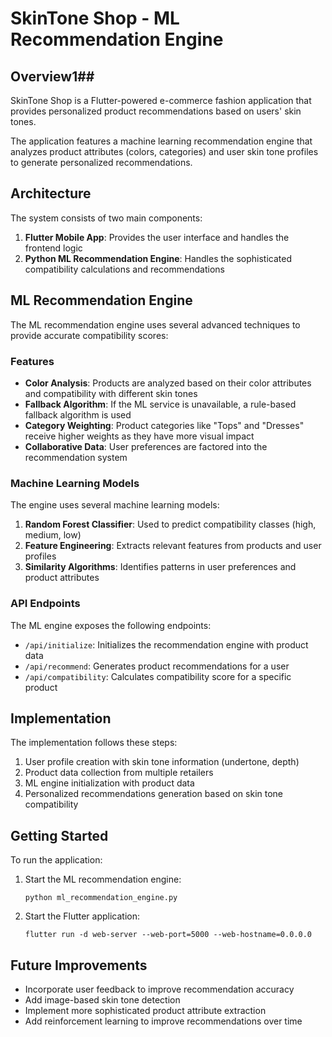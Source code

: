 # SkinTone Shop - ML Recommendation Engine

## Overview1##

SkinTone Shop is a Flutter-powered e-commerce fashion application that provides personalized product recommendations based on users' skin tones. 

The application features a machine learning recommendation engine that analyzes product attributes (colors, categories) and user skin tone profiles to generate personalized recommendations.

## Architecture

The system consists of two main components:

1. **Flutter Mobile App**: Provides the user interface and handles the frontend logic
2. **Python ML Recommendation Engine**: Handles the sophisticated compatibility calculations and recommendations

## ML Recommendation Engine

The ML recommendation engine uses several advanced techniques to provide accurate compatibility scores:

### Features

- **Color Analysis**: Products are analyzed based on their color attributes and compatibility with different skin tones
- **Fallback Algorithm**: If the ML service is unavailable, a rule-based fallback algorithm is used
- **Category Weighting**: Product categories like "Tops" and "Dresses" receive higher weights as they have more visual impact
- **Collaborative Data**: User preferences are factored into the recommendation system

### Machine Learning Models

The engine uses several machine learning models:

1. **Random Forest Classifier**: Used to predict compatibility classes (high, medium, low)
2. **Feature Engineering**: Extracts relevant features from products and user profiles
3. **Similarity Algorithms**: Identifies patterns in user preferences and product attributes

### API Endpoints

The ML engine exposes the following endpoints:

- `/api/initialize`: Initializes the recommendation engine with product data
- `/api/recommend`: Generates product recommendations for a user
- `/api/compatibility`: Calculates compatibility score for a specific product

## Implementation

The implementation follows these steps:

1. User profile creation with skin tone information (undertone, depth)
2. Product data collection from multiple retailers
3. ML engine initialization with product data
4. Personalized recommendations generation based on skin tone compatibility

## Getting Started

To run the application:

1. Start the ML recommendation engine:
   ```
   python ml_recommendation_engine.py
   ```

2. Start the Flutter application:
   ```
   flutter run -d web-server --web-port=5000 --web-hostname=0.0.0.0
   ```

## Future Improvements

- Incorporate user feedback to improve recommendation accuracy
- Add image-based skin tone detection
- Implement more sophisticated product attribute extraction
- Add reinforcement learning to improve recommendations over time